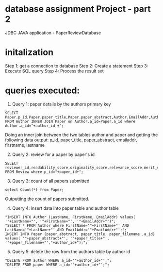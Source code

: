# database assignment Project - part 2
JDBC JAVA application - PaperReviewDatabase

# initalization 

Step 1: get a connection to database
Step 2: Create a statement 
Step 3: Execute SQL query 
Step 4: Process the result set 

# queries executed: 

1. Query 1: paper details by the authors primary key
 
 ```mySQL
 SELECT Paper.p_id,Paper.paper_title,Paper.paper_abstract,Author.EmailAddr,Author.FirstName,Author.LastName FROM Author INNER JOIN Paper on Author.a_id=Paper.a_id where Author.a_id="+author_id +";
 ```
Doing an inner join between the two tables author and paper and getting the following data output: 
 p_id, paper_title, paper_abstract, emailaddr, firstname, lastname

2. Query 2: review for a paper by paper's id

```mySQL
SELECT reviewer_id,readability_score,originality_score,relevance_score,merit_score FROM Review where p_id="+paper_id+";
```

3. Query 3: count of all papers submitted

```mySQL
select Count(*) from Paper;
```
Outputting the count of papers submitted.

4. Query 4: insert data into paper table and author table 

```mySQL
"INSERT INTO Author (LastName, FirstName, EmailAddr) values( '"+LastName+"', '"+FirstName+"', '"+EmailAddr+"')";
"SELECT * FROM Author where FirstName='"+FirstName+"' AND LastName='"+LastName+"' AND EmailAddr='"+EmailAddr+"';";
INSERT INTO Paper (paper_abstract, paper_title, paper_filename ,a_id) values( '"+paper_abstract+"', '"+paper_title+"', '"+paper_filename+"',"+author_id+");";
```

5. Query 5: delete the row from the authors table by author id 

```mySQL
"DELETE FROM author WHERE a_id='"+author_id+"';";
"DELETE FROM paper WHERE a_id='"+author_id+"';";
```
